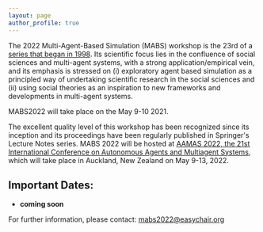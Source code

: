 ```yaml
---
layout: page
author_profile: true
---
```


  
<p>The 2022 Multi-Agent-Based Simulation (MABS) workshop is the 23rd of a <a href="http://www.pcs.usp.br/~mabs/">series that began in
1998</a>. Its scientific focus lies in the confluence of social sciences and multi-agent
systems, with a strong application/empirical vein, and its emphasis is stressed on (i) exploratory agent based
simulation as a principled way of undertaking scientific research in the social sciences and (ii) using social
theories as an inspiration to new frameworks and developments in multi-agent systems.
</p>

<p>
  MABS2022 will take place on the May 9-10 2021.
  </p>

<p>
The excellent quality level of this workshop has been recognized since its inception and its proceedings have
been regularly published in Springer's Lecture Notes series. MABS 2022 will be hosted at <a href="https://aamas2022-conference.auckland.ac.nz/calls/call-for-workshops/">AAMAS 2022, the 21st International
Conference on Autonomous Agents and Multiagent Systems</a>, which will take place in Auckland, New Zealand on May 9-13, 2022.
</p>

<h2>Important Dates:</h2>
<ul>
  <li><b>coming soon</b> </li>
</ul>

For further information, please contact: [mabs2022@easychair.org](mailto:mabs2022@easychair.org)

